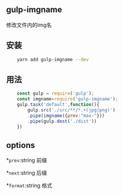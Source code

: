 ## gulp-imgname

修改文件内的img名

## 安装

```bash
    yarn add gulp-imgname --dev
```


## 用法

```javascript
    const gulp = require('gulp');
    const imgname=require('gulp-imgname');
    gulp.task('default',function(){
        gulp.src('./src/**/*.+(jpg|png)')
        .pipe(imgname({prev:"max-"}))
        .pipe(gulp.dest('./dist'))
    })
```

## options

*`prev`:string
前缀

*`next`:string
后缀

*`format`:string
格式